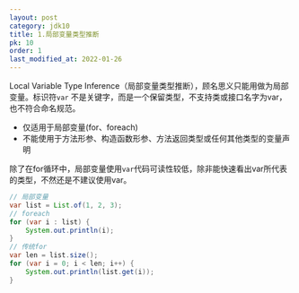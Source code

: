 ```yaml
---
layout: post
category: jdk10
title: 1.局部变量类型推断
pk: 10
order: 1
last_modified_at: 2022-01-26
---
```


Local Variable Type Inference（局部变量类型推断），顾名思义只能用做为局部变量。标识符`var`
不是关键字，而是一个保留类型，不支持类或接口名字为var，也不符合命名规范。

- 仅适用于局部变量(for、foreach)
- 不能使用于方法形参、构造函数形参、方法返回类型或任何其他类型的变量声明

除了在for循环中，局部变量使用`var`代码可读性较低，除非能快速看出var所代表的类型，不然还是不建议使用var。

```java
// 局部变量
var list = List.of(1, 2, 3);
// foreach
for (var i : list) {
    System.out.println(i);
}
// 传统for
var len = list.size();
for (var i = 0; i < len; i++) {
    System.out.println(list.get(i));
}
```
